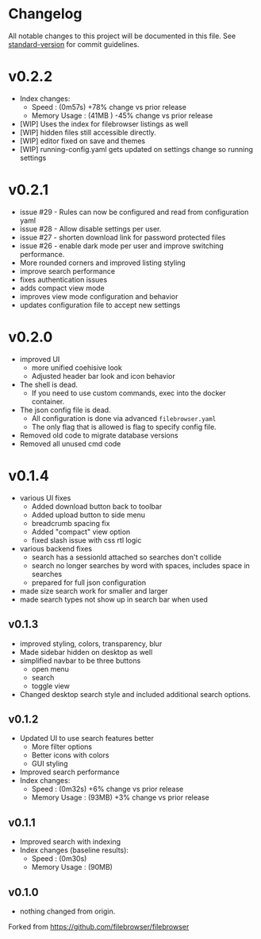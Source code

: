 # Changelog

All notable changes to this project will be documented in this file. See [standard-version](https://github.com/conventional-changelog/standard-version) for commit guidelines.

# v0.2.2

  - Index changes: 
    - Speed        : (0m57s) +78% change vs prior release
    - Memory Usage : (41MB ) -45% change vs prior release
  - [WIP] Uses the index for filebrowser listings as well
  - [WIP] hidden files still accessible directly.
  - [WIP] editor fixed on save and themes
  - [WIP] running-config.yaml gets updated on settings change so running settings

# v0.2.1

  - issue #29 - Rules can now be configured and read from configuration yaml
  - issue #28 - Allow disable settings per user.
  - issue #27 - shorten download link for password protected files
  - issue #26 - enable dark mode per user and improve switching performance.
  - More rounded corners and improved listing styling
  - improve search performance
  - fixes authentication issues
  - adds compact view mode
  - improves view mode configuration and behavior
  - updates configuration file to accept new settings

# v0.2.0

 - improved UI
   - more unified coehisive look
   - Adjusted header bar look and icon behavior
 - The shell is dead.
   - If you need to use custom commands, exec into the docker container.
 - The json config file is dead.
   - All configuration is done via advanced `filebrowser.yaml`
   - The only flag that is allowed is flag to specify config file.
 - Removed old code to migrate database versions
 - Removed all unused cmd code

# v0.1.4

 - various UI fixes
   - Added download button back to toolbar
   - Added upload button to side menu
   - breadcrumb spacing fix
   - Added "compact" view option
   - fixed slash issue with css rtl logic
 - various backend fixes
   - search has a sessionId attached so searches don't collide
   - search no longer searches by word with spaces, includes space in searches
   - prepared for full json configuration
 - made size search work for smaller and larger
 - made search types not show up in search bar when used

## v0.1.3

 - improved styling, colors, transparency, blur
 - Made sidebar hidden on desktop as well
 - simplified navbar to be three buttons
   - open menu
   - search
   - toggle view
 - Changed desktop search style and included additional search options.
  
## v0.1.2

 - Updated UI to use search features better
   - More filter options
   - Better icons with colors
   - GUI styling
 - Improved search performance
 - Index changes: 
   - Speed        : (0m32s) +6% change vs prior release
   - Memory Usage : (93MB) +3% change vs prior release
     
## v0.1.1

 - Improved search with indexing
 - Index changes (baseline results): 
   - Speed        : (0m30s)
   - Memory Usage : (90MB)

## v0.1.0

 - nothing changed from origin.

Forked from https://github.com/filebrowser/filebrowser
